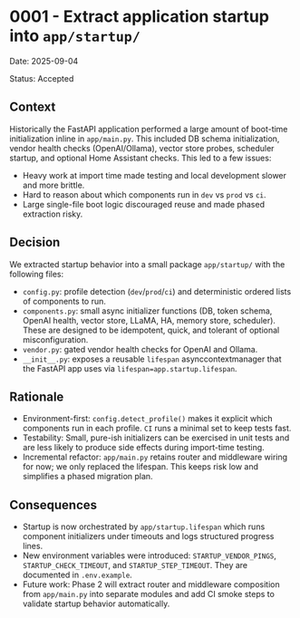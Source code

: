 # 0001 - Extract application startup into `app/startup/`

Date: 2025-09-04

Status: Accepted

Context
-------

Historically the FastAPI application performed a large amount of boot-time
initialization inline in `app/main.py`. This included DB schema initialization,
vendor health checks (OpenAI/Ollama), vector store probes, scheduler startup,
and optional Home Assistant checks. This led to a few issues:

- Heavy work at import time made testing and local development slower and more
  brittle.
- Hard to reason about which components run in `dev` vs `prod` vs `ci`.
- Large single-file boot logic discouraged reuse and made phased extraction
  risky.

Decision
--------

We extracted startup behavior into a small package `app/startup/` with the
following files:

- `config.py`: profile detection (`dev`/`prod`/`ci`) and deterministic ordered
  lists of components to run.
- `components.py`: small async initializer functions (DB, token schema, OpenAI
  health, vector store, LLaMA, HA, memory store, scheduler). These are designed
  to be idempotent, quick, and tolerant of optional misconfiguration.
- `vendor.py`: gated vendor health checks for OpenAI and Ollama.
- `__init__.py`: exposes a reusable `lifespan` asynccontextmanager that the
  FastAPI app uses via `lifespan=app.startup.lifespan`.

Rationale
---------

- Environment-first: `config.detect_profile()` makes it explicit which
  components run in each profile. `CI` runs a minimal set to keep tests fast.
- Testability: Small, pure-ish initializers can be exercised in unit tests and
  are less likely to produce side effects during import-time testing.
- Incremental refactor: `app/main.py` retains router and middleware wiring for
  now; we only replaced the lifespan. This keeps risk low and simplifies a
  phased migration plan.

Consequences
------------

- Startup is now orchestrated by `app/startup.lifespan` which runs component
  initializers under timeouts and logs structured progress lines.
- New environment variables were introduced: `STARTUP_VENDOR_PINGS`,
  `STARTUP_CHECK_TIMEOUT`, and `STARTUP_STEP_TIMEOUT`. They are documented in
  `.env.example`.
- Future work: Phase 2 will extract router and middleware composition from
  `app/main.py` into separate modules and add CI smoke steps to validate
  startup behavior automatically.
